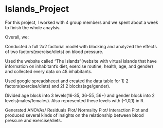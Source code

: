 # Islands_Project

For this project, I worked with 4 group members and we spent about a week to finish the whole anaylsis.


Overall, we:

Conducted a full 2x2 factorial model with blocking and analyzed the effects of two factors(exercise/diets) on blood pressure.

Used the website called “The Islands”(website with virtual islands that have information on inhabitant’s diet, exercise routine, health, age, and gender) and collected every data on 48 inhabitants.   

Used google spreadsheeet and created the data table for 1) 2 factors(exercise/diets) and 2) 2 blocks(age/gender).

Divided age block into 3 levels(16-35, 36-55, 56+) and gender block into 2 levels(males/females). Also represented these levels with (-1,0,1) in R.

Generated ANOVAs/ Residuals Plot/ Normality Plot/ Interaction Plot and produced several kinds of insights on the relationship between blood pressure and exercise/diets.
